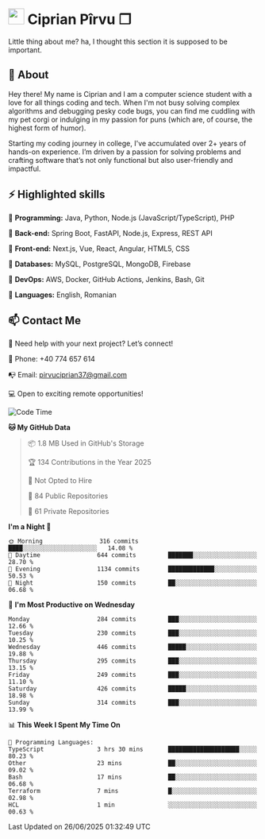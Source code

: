 # <img height="32px" src="https://user-images.githubusercontent.com/74038190/216122041-518ac897-8d92-4c6b-9b3f-ca01dcaf38ee.png"> Ciprian Pîrvu ❐ </h1>

Little thing about me? ha, I thought this section it is supposed to be important.

## 🧐 About

Hey there! My name is Ciprian and I am a computer science student with a love for all things coding and tech. When I'm not busy solving complex algorithms and debugging pesky code bugs, you can find me cuddling with my pet corgi or indulging in my passion for puns (which are, of course, the highest form of humor).

Starting my coding journey in college, I've accumulated over 2+ years of hands-on experience. I’m driven by a passion for solving problems and crafting software that’s not only functional but also user-friendly and impactful.


## ⚡ Highlighted skills

🎯 **Programming:** Java, Python, Node.js (JavaScript/TypeScript), PHP

🎯 **Back-end:** Spring Boot, FastAPI, Node.js, Express, REST API

🎯 **Front-end:** Next.js, Vue, React, Angular, HTML5, CSS

🎯 **Databases:** MySQL, PostgreSQL, MongoDB, Firebase

🎯 **DevOps:** AWS, Docker, GitHub Actions, Jenkins, Bash, Git

🎯 **Languages:** English, Romanian



## 📫 Contact Me

🤝 Need help with your next project? Let’s connect!

📱 Phone: +40 774 657 614

📭 Email: pirvuciprian37@gmail.com


💻 Open to exciting remote opportunities!

<!--START_SECTION:waka-->
![Code Time](http://img.shields.io/badge/Code%20Time-2%2C349%20hrs%2044%20mins-blue)

**🐱 My GitHub Data** 

> 📦 1.8 MB Used in GitHub's Storage 
 > 
> 🏆 134 Contributions in the Year 2025
 > 
> 🚫 Not Opted to Hire
 > 
> 📜 84 Public Repositories 
 > 
> 🔑 61 Private Repositories 
 > 
**I'm a Night 🦉** 

```text
🌞 Morning                316 commits         ████░░░░░░░░░░░░░░░░░░░░░   14.08 % 
🌆 Daytime                644 commits         ███████░░░░░░░░░░░░░░░░░░   28.70 % 
🌃 Evening                1134 commits        █████████████░░░░░░░░░░░░   50.53 % 
🌙 Night                  150 commits         ██░░░░░░░░░░░░░░░░░░░░░░░   06.68 % 
```
📅 **I'm Most Productive on Wednesday** 

```text
Monday                   284 commits         ███░░░░░░░░░░░░░░░░░░░░░░   12.66 % 
Tuesday                  230 commits         ███░░░░░░░░░░░░░░░░░░░░░░   10.25 % 
Wednesday                446 commits         █████░░░░░░░░░░░░░░░░░░░░   19.88 % 
Thursday                 295 commits         ███░░░░░░░░░░░░░░░░░░░░░░   13.15 % 
Friday                   249 commits         ███░░░░░░░░░░░░░░░░░░░░░░   11.10 % 
Saturday                 426 commits         █████░░░░░░░░░░░░░░░░░░░░   18.98 % 
Sunday                   314 commits         ███░░░░░░░░░░░░░░░░░░░░░░   13.99 % 
```


📊 **This Week I Spent My Time On** 

```text
💬 Programming Languages: 
TypeScript               3 hrs 30 mins       ████████████████████░░░░░   80.23 % 
Other                    23 mins             ██░░░░░░░░░░░░░░░░░░░░░░░   09.02 % 
Bash                     17 mins             ██░░░░░░░░░░░░░░░░░░░░░░░   06.68 % 
Terraform                7 mins              █░░░░░░░░░░░░░░░░░░░░░░░░   02.98 % 
HCL                      1 min               ░░░░░░░░░░░░░░░░░░░░░░░░░   00.63 % 
```


 Last Updated on 26/06/2025 01:32:49 UTC
<!--END_SECTION:waka-->
